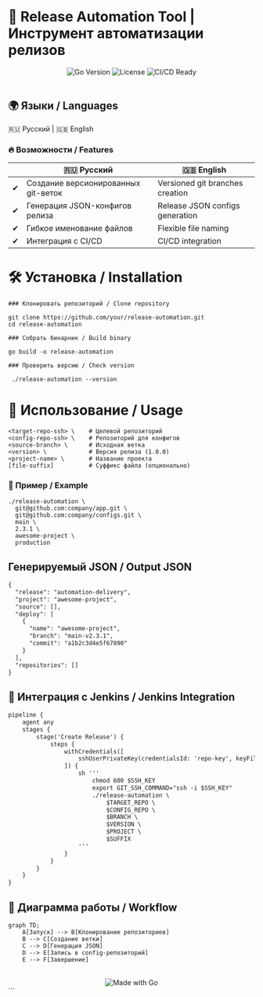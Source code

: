 # 🚀 Release Automation Tool | Инструмент автоматизации релизов
<div align="center"> <img src="https://img.shields.io/badge/Go-1.20+-00ADD8?logo=go" alt="Go Version"> <img src="https://img.shields.io/badge/License-MIT-green" alt="License"> <img src="https://img.shields.io/badge/CI/CD-Ready-orange" alt="CI/CD Ready"> <br><br> </div>


## 🌍 Языки / Languages
🇷🇺 Русский | 🇬🇧 English

### 🔥 Возможности / Features

  |          | 🇷🇺 Русский | 🇬🇧 English |
  |----------| --- | --- |
   | ✔  | Создание версионированных git-веток |Versioned git branches creation|
   | ✔ | Генерация JSON-конфигов релиза |Release JSON configs generation|
   | ✔ | Гибкое именование файлов |Flexible file naming|
  | ✔ | Интеграция с CI/CD |CI/CD integration|

# 🛠 Установка / Installation

``` 
### Клонировать репозиторий / Clone repository

git clone https://github.com/your/release-automation.git
cd release-automation

### Собрать бинарник / Build binary

go build -o release-automation
 
### Проверить версию / Check version

 ./release-automation --version
 ```
# 🚀 Использование / Usage
 ```./release-automation \
<target-repo-ssh> \    # Целевой репозиторий
<config-repo-ssh> \    # Репозиторий для конфигов
<source-branch> \      # Исходная ветка
<version> \            # Версия релиза (1.0.0)
<project-name> \       # Название проекта
[file-suffix]          # Суффикс файла (опционально)
```


### 🌟 Пример / Example

```
./release-automation \
  git@github.com:company/app.git \
  git@github.com:company/configs.git \
  main \
  2.3.1 \
  awesome-project \
  production
```
## Генерируемый JSON / Output JSON
```dtd
{
  "release": "automation-delivery",
  "project": "awesome-project",
  "source": [],
  "deploy": [
    {
      "name": "awesome-project",
      "branch": "main-v2.3.1",
      "commit": "a1b2c3d4e5f67890"
    }
  ],
  "repositories": []
}
```

## 🔧 Интеграция с Jenkins / Jenkins Integration
```dtd
pipeline {
    agent any
    stages {
        stage('Create Release') {
            steps {
                withCredentials([
                    sshUserPrivateKey(credentialsId: 'repo-key', keyFileVariable: 'SSH_KEY')
                ]) {
                    sh '''
                        chmod 600 $SSH_KEY
                        export GIT_SSH_COMMAND="ssh -i $SSH_KEY"
                        ./release-automation \
                            $TARGET_REPO \
                            $CONFIG_REPO \
                            $BRANCH \
                            $VERSION \
                            $PROJECT \
                            $SUFFIX
                    '''
                }
            }
        }
    }
}
```

## 🎨 Диаграмма работы / Workflow

```mermaid
graph TD;
    A[Запуск] --> B[Клонирование репозиториев]
    B --> C[Создание ветки]
    C --> D[Генерация JSON]
    D --> E[Запись в config-репозиторий]
    E --> F[Завершение]
```

<div align="center"> <br> <img src="https://img.shields.io/badge/Made%20with-Go-blue" alt="Made with Go"> </div> ```